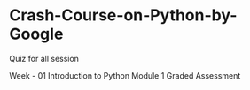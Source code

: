 # Crash-Course-on-Python-by-Google
Quiz for all session

Week - 01 Introduction to Python
  Module 1 Graded Assessment
